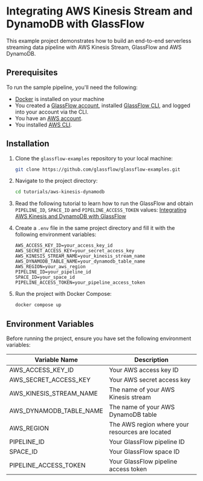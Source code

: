 # Integrating AWS Kinesis Stream and DynamoDB with GlassFlow

This example project demonstrates how to build an end-to-end serverless streaming data pipeline with AWS Kinesis Stream, GlassFlow and AWS DynamoDB.

## Prerequisites

To run the sample pipeline, you'll need the following:

- [Docker](https://www.docker.com/get-started) is installed on your machine
- You created a [GlassFlow account](https://learn.glassflow.dev/docs/get-started/create-account#create-a-new-account), installed [GlassFlow CLI](https://learn.glassflow.dev/docs/get-started/glassflow-cli#installation), and logged into your account via the CLI.
- You have an [AWS account](https://portal.aws.amazon.com/).
- You installed [AWS CLI](https://docs.aws.amazon.com/cli/latest/userguide/getting-started-install.html).

## Installation

1. Clone the `glassflow-examples` repository to your local machine:
    
    ```bash
    git clone https://github.com/glassflow/glassflow-examples.git
    ```
2. Navigate to the project directory:
    
    ```bash
    cd tutorials/aws-kinesis-dynamodb
    ```

3. Read the following tutorial to learn how to run the GlassFlow and obtain `PIPELINE_ID`, `SPACE_ID` and `PIPELINE_ACCESS_TOKEN` values: [Integrating AWS Kinesis and DynamoDB with GlassFlow]()

4. Create a `.env` file in the same project directory and fill it with the following environment variables:

    ```
    AWS_ACCESS_KEY_ID=your_access_key_id
    AWS_SECRET_ACCESS_KEY=your_secret_access_key
    AWS_KINESIS_STREAM_NAME=your_kinesis_stream_name
    AWS_DYNAMODB_TABLE_NAME=your_dynamodb_table_name
    AWS_REGION=your_aws_region
    PIPELINE_ID=your_pipeline_id
    SPACE_ID=your_space_id
    PIPELINE_ACCESS_TOKEN=your_pipeline_access_token
    ```

5. Run the project with Docker Compose:
    
    ```bash
    docker compose up
    ```

## Environment Variables

Before running the project, ensure you have set the following environment variables:

| Variable Name           | Description                              |
|-------------------------|------------------------------------------|
| AWS_ACCESS_KEY_ID       | Your AWS access key ID                   |
| AWS_SECRET_ACCESS_KEY   | Your AWS secret access key               |
| AWS_KINESIS_STREAM_NAME | The name of your AWS Kinesis stream      |
| AWS_DYNAMODB_TABLE_NAME | The name of your AWS DynamoDB table      |
| AWS_REGION              | The AWS region where your resources are located |
| PIPELINE_ID             | Your GlassFlow pipeline ID               |
| SPACE_ID                | Your GlassFlow space ID                  |
| PIPELINE_ACCESS_TOKEN   | Your GlassFlow pipeline access token     |
